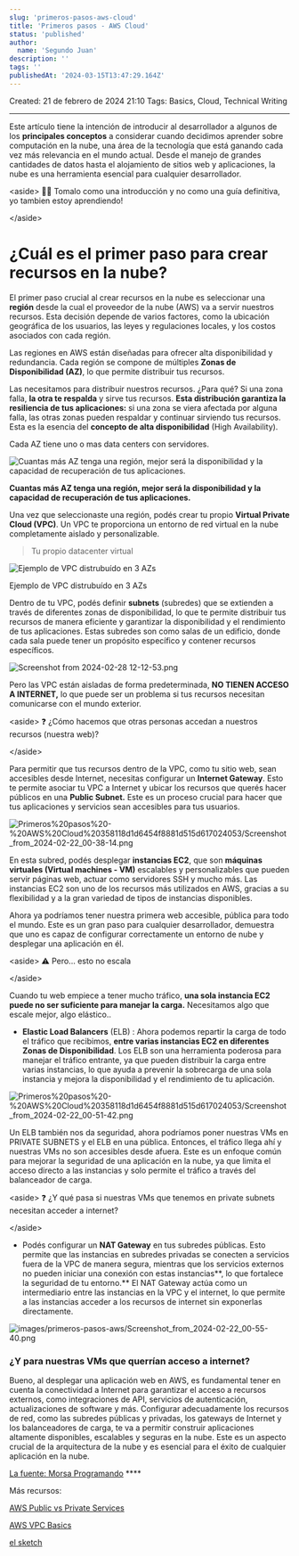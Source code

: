 ```yaml
---
slug: 'primeros-pasos-aws-cloud'
title: 'Primeros pasos - AWS Cloud'
status: 'published'
author:
  name: 'Segundo Juan'
description: ''
tags: ''
publishedAt: '2024-03-15T13:47:29.164Z'
---
```



Created: 21 de febrero de 2024 21:10 Tags: Basics, Cloud, Technical Writing

---

Este artículo tiene la intención de introducir al desarrollador a algunos de los **principales conceptos** a considerar cuando decidimos aprender sobre computación en la nube, una área de la tecnología que está ganando cada vez más relevancia en el mundo actual. Desde el manejo de grandes cantidades de datos hasta el alojamiento de sitios web y aplicaciones, la nube es una herramienta esencial para cualquier desarrollador.

&lt;aside&gt; 👋🏻 Tomalo como una introducción y no como una guía definitiva, yo tambien estoy aprendiendo!

&lt;/aside&gt;

# ¿Cuál es el primer paso para crear recursos en la nube?

El primer paso crucial al crear recursos en la nube es seleccionar una **región** desde la cual el proveedor de la nube (AWS) va a servir nuestros recursos. Esta decisión depende de varios factores, como la ubicación geográfica de los usuarios, las leyes y regulaciones locales, y los costos asociados con cada región.

Las regiones en AWS están diseñadas para ofrecer alta disponibilidad y redundancia. Cada región se compone de múltiples **Zonas de Disponibilidad (AZ)**, lo que permite distribuir tus recursos.

Las necesitamos para distribuir nuestros recursos. ¿Para qué? Si una zona falla, **la otra te respalda** y sirve tus recursos. **Esta distribución garantiza la resiliencia de tus aplicaciones:** si una zona se viera afectada por alguna falla, las otras zonas pueden respaldar y continuar sirviendo tus recursos. Esta es la esencia del **concepto de alta disponibilidad** (High Availability).

Cada AZ tiene uno o mas data centers con servidores.

![Cuantas más AZ tenga una región, mejor será la disponibilidad y la capacidad de recuperación de tus aplicaciones. ](images/primeros-pasos-aws/Screenshot_from_2024-02-21_23-29-31.png)

**Cuantas más AZ tenga una región, mejor será la disponibilidad y la capacidad de recuperación de tus aplicaciones.**

Una vez que seleccionaste una región, podés crear tu propio **Virtual Private Cloud (VPC)**. Un VPC te proporciona un entorno de red virtual en la nube completamente aislado y personalizable.

> Tu propio datacenter virtual

![Ejemplo de VPC distrubuído en 3 AZs](images/primeros-pasos-aws/Screenshot_from_2024-02-22_00-05-03.png)

Ejemplo de VPC distrubuído en 3 AZs

Dentro de tu VPC, podés definir **subnets** (subredes) que se extienden a través de diferentes zonas de disponibilidad, lo que te permite distribuir tus recursos de manera eficiente y garantizar la disponibilidad y el rendimiento de tus aplicaciones. Estas subredes son como salas de un edificio, donde cada sala puede tener un propósito específico y contener recursos específicos.

![Screenshot from 2024-02-28 12-12-53.png](images/primeros-pasos-aws/Screenshot_from_2024-02-28_12-12-53.png)

Pero las VPC están aisladas de forma predeterminada, **NO TIENEN ACCESO A INTERNET,** lo que puede ser un problema si tus recursos necesitan comunicarse con el mundo exterior.

&lt;aside&gt; ❓ ¿Cómo hacemos que otras personas accedan a nuestros recursos (nuestra web)?

&lt;/aside&gt;

Para permitir que tus recursos dentro de la VPC, como tu sitio web, sean accesibles desde Internet, necesitas configurar un **Internet Gateway**. Esto te permite asociar tu VPC a Internet y ubicar los recursos que querés hacer públicos en una **Public Subnet.** Este es un proceso crucial para hacer que tus aplicaciones y servicios sean accesibles para tus usuarios.

![Primeros%20pasos%20-%20AWS%20Cloud%20358118d1d6454f8881d515d617024053/Screenshot_from_2024-02-22_00-38-14.png](images/primeros-pasos-aws/Screenshot_from_2024-02-22_00-38-14.png)

En esta subred, podés desplegar **instancias EC2**, que son **máquinas virtuales (Virtual machines - VM)** escalables y personalizables que pueden servir páginas web, actuar como servidores SSH y mucho más. Las instancias EC2 son uno de los recursos más utilizados en AWS, gracias a su flexibilidad y a la gran variedad de tipos de instancias disponibles.

Ahora ya podríamos tener nuestra primera web accesible, pública para todo el mundo. Este es un gran paso para cualquier desarrollador, demuestra que uno es capaz de configurar correctamente un entorno de nube y desplegar una aplicación en él.

&lt;aside&gt; ⚠️ Pero... esto no escala

&lt;/aside&gt;

Cuando tu web empiece a tener mucho tráfico, **una sola instancia EC2 puede no ser suficiente para manejar la carga.** Necesitamos algo que escale mejor, algo elástico..

- **Elastic Load Balancers** (ELB) : Ahora podemos repartir la carga de todo el tráfico que recibimos, **entre varias instancias EC2 en diferentes Zonas de Disponibilidad**. Los ELB son una herramienta poderosa para manejar el tráfico entrante, ya que pueden distribuir la carga entre varias instancias, lo que ayuda a prevenir la sobrecarga de una sola instancia y mejora la disponibilidad y el rendimiento de tu aplicación.

![Primeros%20pasos%20-%20AWS%20Cloud%20358118d1d6454f8881d515d617024053/Screenshot_from_2024-02-22_00-51-42.png](images/primeros-pasos-aws/Screenshot_from_2024-02-22_00-51-42.png)

Un ELB también nos da seguridad, ahora podríamos poner nuestras VMs en PRIVATE SUBNETS y el ELB en una pública. Entonces, el tráfico llega ahí y nuestras VMs no son accesibles desde afuera. Este es un enfoque común para mejorar la seguridad de una aplicación en la nube, ya que limita el acceso directo a las instancias y solo permite el tráfico a través del balanceador de carga.

&lt;aside&gt; ❓ ¿Y qué pasa si nuestras VMs que tenemos en private subnets necesitan acceder a internet?

&lt;/aside&gt;

- Podés configurar un **NAT Gateway** en tus subredes públicas. Esto permite que las instancias en subredes privadas se conecten a servicios fuera de la VPC de manera segura, mientras que los servicios externos no pueden iniciar una conexión con estas instancias\*\*, lo que fortalece la seguridad de tu entorno.\*\* El NAT Gateway actúa como un intermediario entre las instancias en la VPC y el internet, lo que permite a las instancias acceder a los recursos de internet sin exponerlas directamente.

![images/primeros-pasos-aws/Screenshot_from_2024-02-22_00-55-40.png](images/primeros-pasos-aws/Screenshot_from_2024-02-22_00-55-40.png)

### ¿Y para nuestras VMs que querrían acceso a internet?

Bueno, al desplegar una aplicación web en AWS, es fundamental tener en cuenta la conectividad a Internet para garantizar el acceso a recursos externos, como integraciones de API, servicios de autenticación, actualizaciones de software y más. Configurar adecuadamente los recursos de red, como las subredes públicas y privadas, los gateways de Internet y los balanceadores de carga, te va a permitir construir aplicaciones altamente disponibles, escalables y seguras en la nube. Este es un aspecto crucial de la arquitectura de la nube y es esencial para el éxito de cualquier aplicación en la nube.

[La fuente: Morsa Programando](https://www.youtube.com/watch?v=sLptRzpPDtU&list=PLihI9s9wwCPT88FUcbfXESuzNZjY-AKR3&index=1) \*\*\*\*

Más recursos:

[AWS Public vs Private Services](https://www.youtube.com/watch?v=OJSVtgZrVsg&list=PLTk5ZYSbd9Mjb-NyMe6SRnq7a7MvYT-UZ)

[AWS VPC Basics](https://www.youtube.com/watch?v=7_NNlnH7sAg)

[el sketch](https://www.notion.so/el-sketch-8680b6cc6d10463e9354d37202a96677?pvs=21)